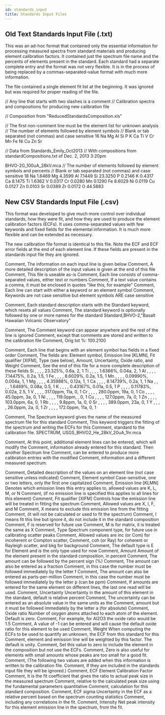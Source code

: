```yaml
---
id: standards_input
title: Standards Input Files
---
```


 ## Old Text Standards Input File (.txt)

This was an ad-hoc format that contained only the essential information for processing measured spectra from standard materials and producing element calibration factors. It contained just the spectrum file name and the percents of elements present in the standard. Each standard had a separate complete entry and the format was not very flexible. It is in the process of being replaced by a commas-separated-value format with much more information.

The file contained a single element fit list at the beginning. It was ignored but was required for proper reading of the file.

// Any line that starts with two slashes is a comment
// Calibration spectra and compositions for producing new calibration file

// Composition from "ReducedStandardsComposition.xls"

// The first non-comment line must be the element list for unknown analysis
// The number of elements followed by element symbols
// Blank or tab separated (not commas) and case sensitive
16 Na Mg Al Si P K Ca Ti V Cr Mn Fe Ni Cu Zn Sr

// Data from Standards_Emily_Oct2013
// With compositions from standardCompositions.txt of Dec. 2, 2013 3:20pm

BHVO-2G_100uA_28kV.mca
// The number of elements followed by element symbols and percents
// Blank or tab separated (not commas) and case sensitive
18 Na 1.6469 Mg 4.3599 Al 7.1449 Si 23.3250 P 0.2146 K 0.4317 Ca 8.1475 Ti 1.6362 V 0.0317 Cr 0.0280 Mn 0.1290 Fe 8.6029 Ni 0.0119 Cu 0.0127 Zn 0.0103 Sr 0.0389 Zr 0.0172 O 44.5883

## New CSV Standards Input File (.csv)

This format was developed to give much more control over individual standards, how they were fit, and how they are used to produce the element calibration factors (ECFs). It uses comma-separated values with few keywords and fixed fields for the elemental information. It is much more flexible and can be extended as necessary.

The new calibration file format is identical to this file. Note the ECF and ECF error fields at the end of each element line. If these fields are present in the standards input file they are ignored.

Comment, The information on each input line is given below
Comment, A more detailed description of the input values is given at the end of this file
Comment, This file is useable as-is
Comment, Each line consists of comma-separated values, either text or numbers
Comment, If a text value contains a comma, it must be enclosed in quotes "like this, for example"
Comment, Each line can start with either a keyword or an element symbol
Comment, Keywords are not case sensitive but element symbols ARE case sensitive

Comment, Each standard description starts with the Standard keyword, which resets all values
Comment, The standard keyword is optionally followed by one or more names for the standard
Standard,BHVO-2,"Basalt Hawaiian Volcanic Observatory"

Comment, The Comment keyword can appear anywhere and the rest of the line is ignored
Comment, except that comments are stored and written to the calibration file
Comment, Orig tot %: 100.2100

Comment, Each line that begins with an element symbol has fields in a fixed order
Comment, The fields are: Element symbol, Emission line [KLMN], Fit qualifier [XIFM], Type (see below), Amount, Uncertainty, Oxide ratio, and Weight
Comment, See the end of this file for a more complete description of these fields
Si , , , , 23.325%, 0.6a, 2, 1
Ti , , , , 1.6366%, 0.04a, 2, 1
Al , , , , 7.14475%, 0.2a, 1.5, 1
Fe , , , , 8.6029%, 0.2a, 1.5, 1
Mn , , , , 0.09990%, 0.004a, 1, 1
Mg , , , , 4.35988%, 0.12a, 1, 1
Ca , , , , 8.14739%, 0.2a, 1, 1
Na , , , , 1.6469%, 0.08a, 0.5, 1
K , , , , 0.43167%, 0.01a, 0.5, 1
P , , , , 0.11783%, 0.02a, 2.5, 1
V , , , , 317.0ppm, 11a, 0, 1
Cr , , , , 280.0ppm, 19a, 0, 1
Co , , , , 45.0ppm, 3a, 0, 1
Ni , , , , 119.0ppm, , 0, 1
Cu , , , , 127.0ppm, 7a, 0, 1
Zn , , , , 103.0ppm, 6a, 0, 1
Rb , , , , 9.8ppm, 1a, 0, 0
Sr , , , , 389.0ppm, 23a, 0, 1
Y , , , , 26.0ppm, 2a, 0, 1
Zr , , , , 172.0ppm, 11a, 0, 1

Comment, The Spectrum keyword gives the name of the measured spectrum file for this standard
Comment, This keyword triggers the fitting of the spectrum and writing the ECFs for this
Comment, standard to the calibration file.
SPECTRUM, USGS_BHVO2_He_28kV_20uA_1hr.mca

Comment, At this point, additional element lines can be entered, which will modify the
Comment, information already entered for this standard. Then another Spectrum line
Comment, can be entered to produce more calibration entries with the modified
Comment, information and a different measured spectrum.

Comment, Detailed description of the values on an element line (not case sensitive unless indicated)
Comment, Element symbol Case-sensitive, one or two letters, only the first one capitalized
Comment, Emission line [KLMN] Denotes which emission lines this entry applies to, allowed values are K, L, M, or N
Comment, (if no emission line is specified this applies to all lines for this element)
Comment, Fit qualifier [XIFM] Controls how the emission line will be treated in fitting the spectrum
Comment, Allowed values are X, I, F, and M
Comment, X means to exclude this emission line from the fitting
Comment, (it will not be calculated or used to fit the spectrum)
Comment, I means fit this line but ignore it, do not include it in the standard composition
Comment, F is reserved for future use
Comment, M is for matrix, it is treated the same as X
Comment, Type Spectrum component type, for future use in calibrating scatter peaks
Comment, Allowed values are inc (or Com) for incoherent or Compton scatter,
Comment, coh (or Ray) for coherent or Rayleigh scatter, and bkg for background
Comment, The default type is E for Element and is the only type used for now
Comment, Amount Amount of the element present in the standard composition, in percent
Comment, The amount can be followed by the percent sign (%)
Comment, The amount can also be entered as a fraction
Comment, in this case the number must be followed immediately by the letter f
Comment, The amount can also be entered as parts-per-million
Comment, in this case the number must be followed immediately by the letter p (can be ppm)
Comment, If amounts are entered for the same element on different lines, the last one read will be used.
Comment, Uncertainty Uncertainty in the amount of this element in the standard, default is relative percent
Comment, The uncertainty can be entered as an absolute value in the same units as the
Comment, amount but it must be followed immediately by the letter a (for absolute)
Comment, Oxide ratio Number of oxygen atoms attached to each atom of the element. Default is zero.
Comment, For example, for Al2O3 the oxide ratio would be 1.5
Comment, A value of -1 can be entered and will cause the default oxide ratio for this element to be used
Comment, Weight When computing the ECFs to be used to quantify an unknown, the ECF from this standard for this
Comment, element and emission line will be weighted by this factor. The default is unity.
Comment, Set this value to zero to include the element in the composition but not use the ECFs.
Comment, Zero is also useful for elements with small amounts whose peaks are too small for a good fit.
Comment, (The following two values are added when this information is written to the calibration file.
Comment, If they are included in the standards input file they will be ignored.)
Comment, ECF Element Calibration Factor
Comment, It is the fit coefficient that gives the ratio to actual peak size in the measured spectrum
Comment, relative to the calculated peak size using the fundamental parameters quantitative
Comment, calculation for this standard composition.
Comment, ECF sigma Uncertainty in the ECF as a relative percent based on the spectrum counting statistics
Comment, including any correlations in the fit.
Comment, Intensity Net peak intensity for this element emission line in the spectrum, from the fit.